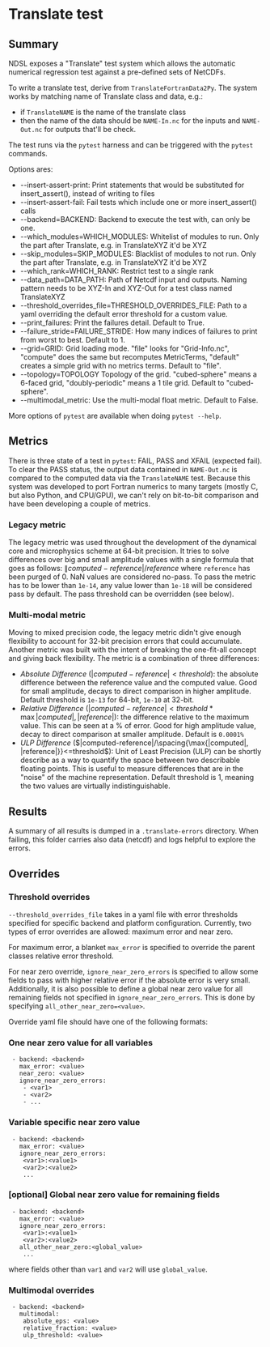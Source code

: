 # Translate test

## Summary

NDSL exposes a "Translate" test system which allows the automatic numerical regression test against a pre-defined sets of NetCDFs.

To write a translate test, derive from `TranslateFortranData2Py`. The system works by matching name of Translate class and data, e.g.:

- if `TranslateNAME` is the name of the translate class
- then the name of the data should be `NAME-In.nc` for the inputs and `NAME-Out.nc` for outputs that'll be check.

The test runs via the `pytest` harness and can be triggered with the `pytest` commands.

Options ares:

- --insert-assert-print:         Print statements that would be substituted for insert_assert(), instead of writing to files
- --insert-assert-fail:          Fail tests which include one or more insert_assert() calls
- --backend=BACKEND:             Backend to execute the test with, can only be one.
- --which_modules=WHICH_MODULES: Whitelist of modules to run. Only the part after Translate, e.g. in TranslateXYZ it'd be XYZ
- --skip_modules=SKIP_MODULES:   Blacklist of modules to not run. Only the part after Translate, e.g. in TranslateXYZ it'd be XYZ
- --which_rank=WHICH_RANK:       Restrict test to a single rank
- --data_path=DATA_PATH:         Path of Netcdf input and outputs. Naming pattern needs to be XYZ-In and XYZ-Out for a test class named TranslateXYZ
- --threshold_overrides_file=THRESHOLD_OVERRIDES_FILE: Path to a yaml overriding the default error threshold for a custom value.
- --print_failures:              Print the failures detail. Default to True.
- --failure_stride=FAILURE_STRIDE: How many indices of failures to print from worst to best. Default to 1.
- --grid=GRID:                   Grid loading mode. "file" looks for "Grid-Info.nc", "compute" does the same but recomputes MetricTerms, "default" creates a simple grid with no metrics terms. Default to "file".
- --topology=TOPOLOGY            Topology of the grid. "cubed-sphere" means a 6-faced grid, "doubly-periodic" means a 1 tile grid. Default to "cubed-sphere".
- --multimodal_metric:           Use the multi-modal float metric. Default to False.

More options of `pytest` are available when doing `pytest --help`.

## Metrics

There is three state of a test in `pytest`: FAIL, PASS and XFAIL (expected fail). To clear the PASS status, the output data contained in `NAME-Out.nc` is compared to the computed data via the `TranslateNAME` test. Because this system was developed to port Fortran numerics to many targets (mostly C, but also Python, and CPU/GPU), we can't rely on bit-to-bit comparison and have been developing a couple of metrics.

### Legacy metric

The legacy metric was used throughout the development of the dynamical core and microphysics scheme at 64-bit precision. It tries to solve differences over big and small amplitude values with a single formula that goes as follows: $`\|computed-reference|/reference`$ where `reference` has been purged of 0.
NaN values are considered no-pass.
To pass the metric has to be lower than `1e-14`, any value lower than `1e-18` will be considered pass by default. The pass threshold can be overridden (see below).

### Multi-modal metric

Moving to mixed precision code, the legacy metric didn't give enough flexibility to account for 32-bit precision errors that could accumulate. Another metric was built with the intent of breaking the one-fit-all concept and giving back flexibility. The metric is a combination of three differences:

- _Absolute Difference_ ($`|computed-reference|<threshold`$): the absolute difference between the reference value and the computed value. Good for small amplitude, decays to direct comparison in higher amplitude. Default threshold is `1e-13` for 64-bit, `1e-10` at 32-bit.
- _Relative Difference_ ($`|computed-reference|<threshold*\max{|computed|, |reference|}`$): the difference relative to the maximum value. This can be seen at a % of error. Good for high amplitude value, decay to direct comparison at smaller amplitude. Default is `0.0001%`
- _ULP Difference_ ($`|computed-reference|/\spacing{\max{|computed|, |reference|}}<=threshold`$): Unit of Least Precision (ULP) can be shortly describe as a way to quantify the space between two describable floating points. This is useful to measure differences that are in the "noise" of the machine representation. Default threshold is 1, meaning the two values are virtually indistinguishable.

## Results

A summary of all results is dumped in a `.translate-errors` directory. When failing, this folder carries also data (netcdf) and logs helpful to explore the errors.

## Overrides

### Threshold overrides

`--threshold_overrides_file` takes in a yaml file with error thresholds specified for specific backend and platform configuration. Currently, two types of error overrides are allowed: maximum error and near zero.

For maximum error, a blanket `max_error` is specified to override the parent classes relative error threshold.

For near zero override, `ignore_near_zero_errors` is specified to allow some fields to pass with higher relative error if the absolute error is very small. Additionally, it is also possible to define a global near zero value for all remaining fields not specified in `ignore_near_zero_errors`. This is done by specifying `all_other_near_zero=<value>`.

Override yaml file should have one of the following formats:

### One near zero value for all variables

```Stencil_name:
 - backend: <backend>
   max_error: <value>
   near_zero: <value>
   ignore_near_zero_errors:
    - <var1>
    - <var2>
    - ...
```

### Variable specific near zero value

```Stencil_name:
 - backend: <backend>
   max_error: <value>
   ignore_near_zero_errors:
    <var1>:<value1>
    <var2>:<value2>
    ...
```

### [optional] Global near zero value for remaining fields

```Stencil_name:
 - backend: <backend>
   max_error: <value>
   ignore_near_zero_errors:
    <var1>:<value1>
    <var2>:<value2>
   all_other_near_zero:<global_value>
    ...
```

where fields other than `var1` and `var2` will use `global_value`.

### Multimodal overrides

```Stencil_name:
 - backend: <backend>
   multimodal:
    absolute_eps: <value>
    relative_fraction: <value>
    ulp_threshold: <value>
```
